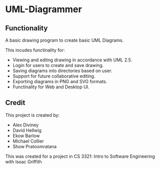 # UML-Diagrammer
## Functionality
A basic drawing program to create basic UML Diagrams.

This incudes functinality for: 
 - Viewing and editng drawing in accordance with UML 2.5.
 - Login for users to create and save drawing.
 - Saving diagrams into directories based on user.
 - Support for future collaborative editing.
 - Exporting diagrams in PNG and SVG formats.
 - Functinality for Web and Desktop UI.

## Credit
This project is created by:
 - Alex Diviney
 - David Hellwig
 - Ekow Barlow
 - Michael Collier
 - Show Pratoomratana

This was created for a project in CS 3321: Intro to Software Engineering with Issac Griffith
